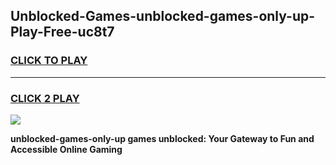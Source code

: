 
## Unblocked-Games-unblocked-games-only-up-Play-Free-uc8t7
<h3>
<a href="https://premium76.site?title=unblocked-games-only-up&ref=17A">CLICK TO PLAY</a></h3>
<hr>

<h3>
<a href="https://premium76.site?title=unblocked-games-only-up&ref=17A">CLICK 2 PLAY</a>
  
</h3>

<a href="https://premium76.site?title=unblocked-games-only-up&ref=17A"><img src="https://clearcache.store/games.png"></a>


**unblocked-games-only-up games unblocked: Your Gateway to Fun and Accessible Online Gaming**
